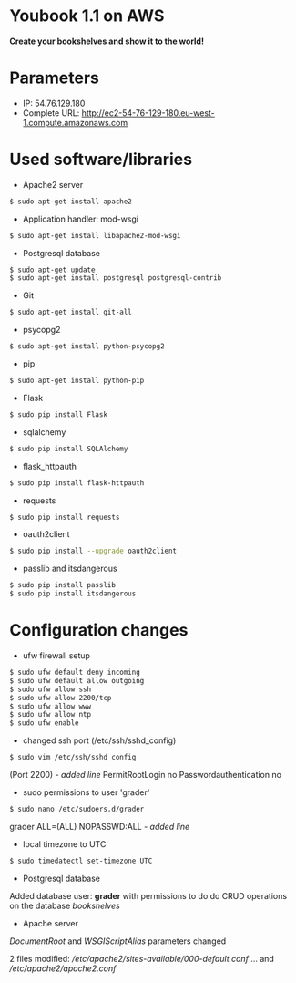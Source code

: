 # Youbook 1.1 on AWS
**Create your bookshelves and show it to the world!**

# Parameters
- IP: 54.76.129.180
- Complete URL: http://ec2-54-76-129-180.eu-west-1.compute.amazonaws.com

# Used software/libraries
- Apache2 server
```sh
$ sudo apt-get install apache2
```
- Application handler: mod-wsgi
```sh
$ sudo apt-get install libapache2-mod-wsgi
```
- Postgresql database
```sh
$ sudo apt-get update
$ sudo apt-get install postgresql postgresql-contrib
```
- Git
```sh
$ sudo apt-get install git-all
```
- psycopg2
```sh
$ sudo apt-get install python-psycopg2
```
- pip
```sh
$ sudo apt-get install python-pip
```
- Flask
```sh
$ sudo pip install Flask
```
- sqlalchemy
```sh
$ sudo pip install SQLAlchemy
```
- flask_httpauth
```sh
$ sudo pip install flask-httpauth
```
- requests
```sh
$ sudo pip install requests
```
- oauth2client
```sh
$ sudo pip install --upgrade oauth2client
```
- passlib and itsdangerous
```sh
$ sudo pip install passlib
$ sudo pip install itsdangerous
```

# Configuration changes

- ufw firewall setup
```sh
$ sudo ufw default deny incoming
$ sudo ufw default allow outgoing
$ sudo ufw allow ssh
$ sudo ufw allow 2200/tcp
$ sudo ufw allow www
$ sudo ufw allow ntp
$ sudo ufw enable
```

- changed ssh port (/etc/ssh/sshd_config)
```sh
$ sudo vim /etc/ssh/sshd_config
```
(Port 2200) - *added line*
PermitRootLogin no
Passwordauthentication no

- sudo permissions to user 'grader'
```sh
$ sudo nano /etc/sudoers.d/grader
```
grader ALL=(ALL) NOPASSWD:ALL - *added line*

- local timezone to UTC
```sh
$ sudo timedatectl set-timezone UTC
```

- Postgresql database

Added database user: **grader** with permissions to do do CRUD operations on the
database *bookshelves*

- Apache server

*DocumentRoot* and *WSGIScriptAlias* parameters changed

2 files modified: */etc/apache2/sites-available/000-default.conf*
... and */etc/apache2/apache2.conf*
